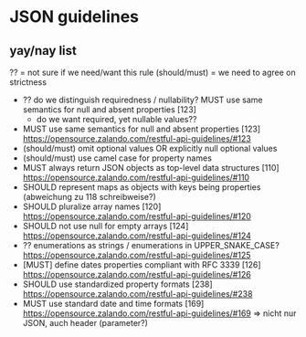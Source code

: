 # JSON guidelines

## yay/nay list

?? = not sure if we need/want this rule
(should/must) = we need to agree on strictness

- ?? do we distinguish requiredness / nullability? MUST use same semantics for null and absent properties [123]
  - do we want required, yet nullable values??
- MUST use same semantics for null and absent properties [123] https://opensource.zalando.com/restful-api-guidelines/#123
- (should/must) omit optional values OR explicitly null optional values
- (should/must) use camel case for property names
- MUST always return JSON objects as top-level data structures [110] https://opensource.zalando.com/restful-api-guidelines/#110
- SHOULD represent maps as objects with keys being properties (abweichung zu 118 schreibweise?)
- SHOULD pluralize array names [120] https://opensource.zalando.com/restful-api-guidelines/#120
- SHOULD not use null for empty arrays [124] https://opensource.zalando.com/restful-api-guidelines/#124
- ?? enumerations as strings / enumerations in UPPER_SNAKE_CASE? https://opensource.zalando.com/restful-api-guidelines/#125
- [MUST] define dates properties compliant with RFC 3339 [126] https://opensource.zalando.com/restful-api-guidelines/#126
- SHOULD use standardized property formats [238] https://opensource.zalando.com/restful-api-guidelines/#238
- MUST use standard date and time formats [169] https://opensource.zalando.com/restful-api-guidelines/#169 => nicht nur JSON, auch header (parameter?)
